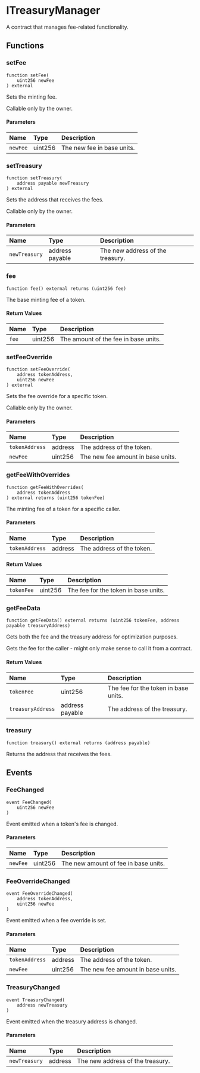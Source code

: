 # ITreasuryManager

A contract that manages fee-related functionality.

## Functions

### setFee

```solidity
function setFee(
    uint256 newFee
) external
```

Sets the minting fee.

Callable only by the owner.

#### Parameters

| Name | Type | Description |
| :--- | :--- | :---------- |
| `newFee` | uint256 | The new fee in base units. |

### setTreasury

```solidity
function setTreasury(
    address payable newTreasury
) external
```

Sets the address that receives the fees.

Callable only by the owner.

#### Parameters

| Name | Type | Description |
| :--- | :--- | :---------- |
| `newTreasury` | address payable | The new address of the treasury. |

### fee

```solidity
function fee() external returns (uint256 fee)
```

The base minting fee of a token.

#### Return Values

| Name | Type | Description |
| :--- | :--- | :---------- |
| `fee` | uint256 | The amount of the fee in base units. |
### setFeeOverride

```solidity
function setFeeOverride(
    address tokenAddress,
    uint256 newFee
) external
```

Sets the fee override for a specific token.

Callable only by the owner.

#### Parameters

| Name | Type | Description |
| :--- | :--- | :---------- |
| `tokenAddress` | address | The address of the token. |
| `newFee` | uint256 | The new fee amount in base units. |

### getFeeWithOverrides

```solidity
function getFeeWithOverrides(
    address tokenAddress
) external returns (uint256 tokenFee)
```

The minting fee of a token for a specific caller.

#### Parameters

| Name | Type | Description |
| :--- | :--- | :---------- |
| `tokenAddress` | address | The address of the token. |

#### Return Values

| Name | Type | Description |
| :--- | :--- | :---------- |
| `tokenFee` | uint256 | The fee for the token in base units. |
### getFeeData

```solidity
function getFeeData() external returns (uint256 tokenFee, address payable treasuryAddress)
```

Gets both the fee and the treasury address for optimization purposes.

Gets the fee for the caller - might only make sense to call it from a contract.

#### Return Values

| Name | Type | Description |
| :--- | :--- | :---------- |
| `tokenFee` | uint256 | The fee for the token in base units. |
| `treasuryAddress` | address payable | The address of the treasury. |
### treasury

```solidity
function treasury() external returns (address payable)
```

Returns the address that receives the fees.

## Events

### FeeChanged

```solidity
event FeeChanged(
    uint256 newFee
)
```

Event emitted when a token's fee is changed.

#### Parameters

| Name | Type | Description |
| :--- | :--- | :---------- |
| `newFee` | uint256 | The new amount of fee in base units. |
### FeeOverrideChanged

```solidity
event FeeOverrideChanged(
    address tokenAddress,
    uint256 newFee
)
```

Event emitted when a fee override is set.

#### Parameters

| Name | Type | Description |
| :--- | :--- | :---------- |
| `tokenAddress` | address | The address of the token. |
| `newFee` | uint256 | The new fee amount in base units. |
### TreasuryChanged

```solidity
event TreasuryChanged(
    address newTreasury
)
```

Event emitted when the treasury address is changed.

#### Parameters

| Name | Type | Description |
| :--- | :--- | :---------- |
| `newTreasury` | address | The new address of the treasury. |

